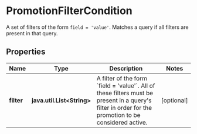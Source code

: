 

# PromotionFilterCondition

A set of filters of the form `field = 'value'`. Matches a query if all filters are present in that query.

## Properties

Name | Type | Description | Notes
------------ | ------------- | ------------- | -------------
**filter** | **java.util.List&lt;String&gt;** | A filter of the form &#x60;field &#x3D; &#39;value&#39;&#x60;. All of these filters must be present in a query&#39;s filter in order for the promotion to be considered active. |  [optional]




